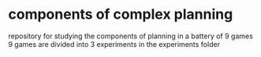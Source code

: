 # components of complex planning 
repository for studying the components of planning in a battery of 9 games 
9 games are divided into 3 experiments in the experiments folder 
